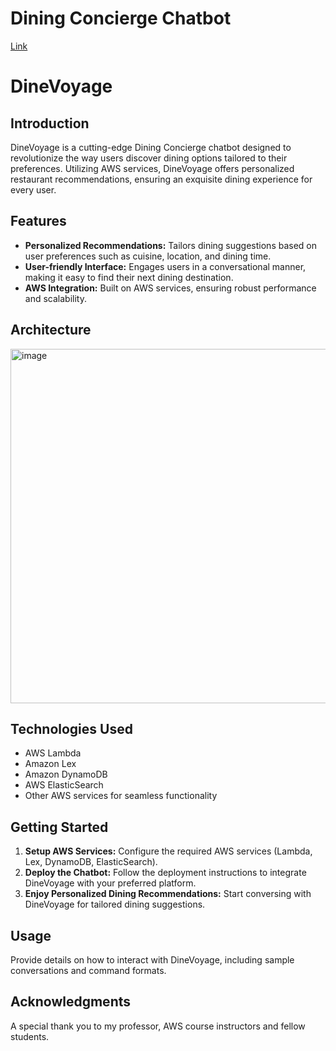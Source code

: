 # Dining Concierge Chatbot
[Link](https://chatbot-bucket-useast1.s3.amazonaws.com/chat.html)


# DineVoyage

## Introduction
DineVoyage is a cutting-edge Dining Concierge chatbot designed to revolutionize the way users discover dining options tailored to their preferences. Utilizing AWS services, DineVoyage offers personalized restaurant recommendations, ensuring an exquisite dining experience for every user.

## Features
- **Personalized Recommendations:** Tailors dining suggestions based on user preferences such as cuisine, location, and dining time.
- **User-friendly Interface:** Engages users in a conversational manner, making it easy to find their next dining destination.
- **AWS Integration:** Built on AWS services, ensuring robust performance and scalability.

## Architecture
<img width="567" alt="image" src="https://github.com/Vainglorier-code/Cloud-Computing/assets/45242325/ad193b46-5778-471b-93a1-459ebbd7178f">

## Technologies Used
- AWS Lambda
- Amazon Lex
- Amazon DynamoDB
- AWS ElasticSearch
- Other AWS services for seamless functionality

## Getting Started
1. **Setup AWS Services:** Configure the required AWS services (Lambda, Lex, DynamoDB, ElasticSearch).
2. **Deploy the Chatbot:** Follow the deployment instructions to integrate DineVoyage with your preferred platform.
3. **Enjoy Personalized Dining Recommendations:** Start conversing with DineVoyage for tailored dining suggestions.

## Usage
Provide details on how to interact with DineVoyage, including sample conversations and command formats.


## Acknowledgments
A special thank you to my professor, AWS course instructors and fellow students.

